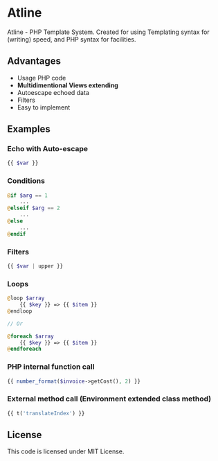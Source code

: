 # Atline
Atline - PHP Template System. Created for using Templating syntax for (writing) speed, and PHP syntax for facilities.

## Advantages
- Usage PHP code
- **Multidimentional Views extending**
- Autoescape echoed data
- Filters
- Easy to implement

## Examples

### Echo with Auto-escape
~~~php
{{ $var }}
~~~

### Conditions
~~~php
@if $arg == 1
    ...
@elseif $arg == 2
    ...
@else
    ...
@endif
~~~

### Filters
~~~php
{{ $var | upper }}
~~~

### Loops
~~~php
@loop $array
    {{ $key }} => {{ $item }}
@endloop

// Or

@foreach $array
    {{ $key }} => {{ $item }}
@endforeach
~~~

### PHP internal function call
~~~php
{{ number_format($invoice->getCost(), 2) }}
~~~

### External method call (Environment extended class method)
~~~php
{{ t('translateIndex') }}
~~~

## License
This code is licensed under MIT License.
